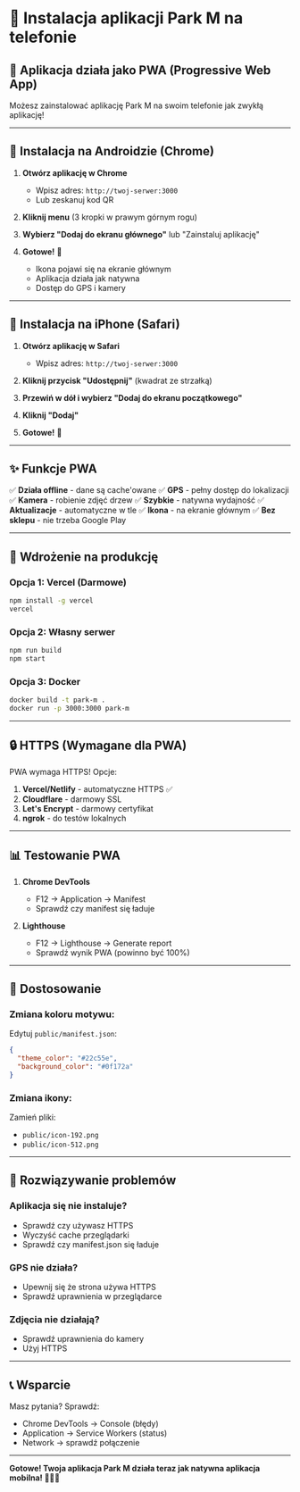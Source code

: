 # 📱 Instalacja aplikacji Park M na telefonie

## 🌟 Aplikacja działa jako PWA (Progressive Web App)

Możesz zainstalować aplikację Park M na swoim telefonie jak zwykłą aplikację!

---

## 📲 Instalacja na Androidzie (Chrome)

1. **Otwórz aplikację w Chrome**
   - Wpisz adres: `http://twoj-serwer:3000`
   - Lub zeskanuj kod QR

2. **Kliknij menu** (3 kropki w prawym górnym rogu)

3. **Wybierz "Dodaj do ekranu głównego"** lub "Zainstaluj aplikację"

4. **Gotowe!** 🎉
   - Ikona pojawi się na ekranie głównym
   - Aplikacja działa jak natywna
   - Dostęp do GPS i kamery

---

## 🍎 Instalacja na iPhone (Safari)

1. **Otwórz aplikację w Safari**
   - Wpisz adres: `http://twoj-serwer:3000`

2. **Kliknij przycisk "Udostępnij"** (kwadrat ze strzałką)

3. **Przewiń w dół i wybierz "Dodaj do ekranu początkowego"**

4. **Kliknij "Dodaj"**

5. **Gotowe!** 🎉

---

## ✨ Funkcje PWA

✅ **Działa offline** - dane są cache'owane
✅ **GPS** - pełny dostęp do lokalizacji
✅ **Kamera** - robienie zdjęć drzew
✅ **Szybkie** - natywna wydajność
✅ **Aktualizacje** - automatyczne w tle
✅ **Ikona** - na ekranie głównym
✅ **Bez sklepu** - nie trzeba Google Play

---

## 🚀 Wdrożenie na produkcję

### Opcja 1: Vercel (Darmowe)
```bash
npm install -g vercel
vercel
```

### Opcja 2: Własny serwer
```bash
npm run build
npm start
```

### Opcja 3: Docker
```bash
docker build -t park-m .
docker run -p 3000:3000 park-m
```

---

## 🔒 HTTPS (Wymagane dla PWA)

PWA wymaga HTTPS! Opcje:

1. **Vercel/Netlify** - automatyczne HTTPS ✅
2. **Cloudflare** - darmowy SSL
3. **Let's Encrypt** - darmowy certyfikat
4. **ngrok** - do testów lokalnych

---

## 📊 Testowanie PWA

1. **Chrome DevTools**
   - F12 → Application → Manifest
   - Sprawdź czy manifest się ładuje

2. **Lighthouse**
   - F12 → Lighthouse → Generate report
   - Sprawdź wynik PWA (powinno być 100%)

---

## 🎨 Dostosowanie

### Zmiana koloru motywu:
Edytuj `public/manifest.json`:
```json
{
  "theme_color": "#22c55e",
  "background_color": "#0f172a"
}
```

### Zmiana ikony:
Zamień pliki:
- `public/icon-192.png`
- `public/icon-512.png`

---

## 🐛 Rozwiązywanie problemów

### Aplikacja się nie instaluje?
- Sprawdź czy używasz HTTPS
- Wyczyść cache przeglądarki
- Sprawdź czy manifest.json się ładuje

### GPS nie działa?
- Upewnij się że strona używa HTTPS
- Sprawdź uprawnienia w przeglądarce

### Zdjęcia nie działają?
- Sprawdź uprawnienia do kamery
- Użyj HTTPS

---

## 📞 Wsparcie

Masz pytania? Sprawdź:
- Chrome DevTools → Console (błędy)
- Application → Service Workers (status)
- Network → sprawdź połączenie

---

**Gotowe! Twoja aplikacja Park M działa teraz jak natywna aplikacja mobilna! 🌳📱✨**
